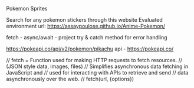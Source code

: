 Pokemon Sprites

Search for any pokemon stickers through this website
Evaluated environment url: https://assaypoulose.github.io/Anime-Pokemon/

fetch - async/await - project
try & catch method for error handling

https://pokeapi.co/api/v2/pokemon/pikachu 
api - https://pokeapi.co/

// fetch = Function used for making HTTP requests to fetch resources.
//              (JSON style data, images, files)
//              Simplifies asynchronous data fetching in JavaScript and
//              used for interacting with APIs to retrieve and send
//              data asynchronously over the web.
//              fetch(url, {options})
